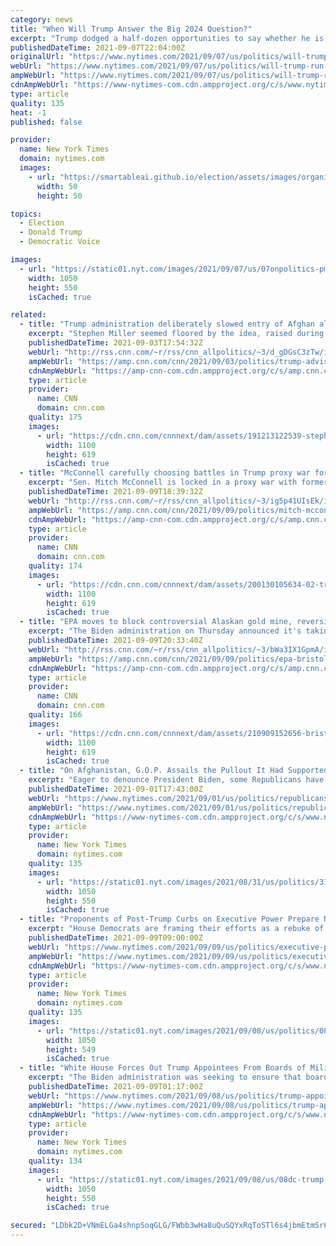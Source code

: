 ```yaml
---
category: news
title: "When Will Trump Answer the Big 2024 Question?"
excerpt: "Trump dodged a half-dozen opportunities to say whether he is planning to run for president once again in 2024. Mr. Fredericks, who alongside his radio gig also served as a chairman of Mr. Trump’s campaigns in Virginia,"
publishedDateTime: 2021-09-07T22:04:00Z
originalUrl: "https://www.nytimes.com/2021/09/07/us/politics/will-trump-run-2024.html"
webUrl: "https://www.nytimes.com/2021/09/07/us/politics/will-trump-run-2024.html"
ampWebUrl: "https://www.nytimes.com/2021/09/07/us/politics/will-trump-run-2024.amp.html"
cdnAmpWebUrl: "https://www-nytimes-com.cdn.ampproject.org/c/s/www.nytimes.com/2021/09/07/us/politics/will-trump-run-2024.amp.html"
type: article
quality: 135
heat: -1
published: false

provider:
  name: New York Times
  domain: nytimes.com
  images:
    - url: "https://smartableai.github.io/election/assets/images/organizations/nytimes.com-50x50.jpg"
      width: 50
      height: 50

topics:
  - Election
  - Donald Trump
  - Democratic Voice

images:
  - url: "https://static01.nyt.com/images/2021/09/07/us/07onpolitics-pm-newsletter/07onpolitics-pm-newsletter-facebookJumbo.jpg"
    width: 1050
    height: 550
    isCached: true

related:
  - title: "Trump administration deliberately slowed entry of Afghan allies"
    excerpt: "Stephen Miller seemed floored by the idea, raised during a fall Cabinet meeting in 2018, of  keeping open the doors for Afghan allies and other Middle East refugees to enter the US. \n    \n"
    publishedDateTime: 2021-09-03T17:54:32Z
    webUrl: "http://rss.cnn.com/~r/rss/cnn_allpolitics/~3/d_gDGsC3zTw/index.html"
    ampWebUrl: "https://amp.cnn.com/cnn/2021/09/03/politics/trump-adviser-stephen-miller-afghan-allies-us-entry/index.html"
    cdnAmpWebUrl: "https://amp-cnn-com.cdn.ampproject.org/c/s/amp.cnn.com/cnn/2021/09/03/politics/trump-adviser-stephen-miller-afghan-allies-us-entry/index.html"
    type: article
    provider:
      name: CNN
      domain: cnn.com
    quality: 175
    images:
      - url: "https://cdn.cnn.com/cnnnext/dam/assets/191213122539-stephen-miller-white-house-file-super-tease.jpg"
        width: 1100
        height: 619
        isCached: true
  - title: "McConnell carefully choosing battles in Trump proxy war for the midterms"
    excerpt: "Sen. Mitch McConnell is locked in a proxy war with former President Donald Trump this fall as both Republicans work to position candidates for primaries taking place all over the country next spring and summer.\n    \n"
    publishedDateTime: 2021-09-09T18:39:32Z
    webUrl: "http://rss.cnn.com/~r/rss/cnn_allpolitics/~3/ig5p41UIsEk/index.html"
    ampWebUrl: "https://amp.cnn.com/cnn/2021/09/09/politics/mitch-mcconnell-trump-proxy-war/index.html"
    cdnAmpWebUrl: "https://amp-cnn-com.cdn.ampproject.org/c/s/amp.cnn.com/cnn/2021/09/09/politics/mitch-mcconnell-trump-proxy-war/index.html"
    type: article
    provider:
      name: CNN
      domain: cnn.com
    quality: 174
    images:
      - url: "https://cdn.cnn.com/cnnnext/dam/assets/200130105634-02-trump-mcconnell-split-super-tease.jpg"
        width: 1100
        height: 619
        isCached: true
  - title: "EPA moves to block controversial Alaskan gold mine, reversing Trump administration stance"
    excerpt: "The Biden administration on Thursday announced it's taking new steps to protect the waters of Bristol Bay, Alaska, reversing a Trump administration policy that favored the development of a massive gold and copper mine.\n    \n"
    publishedDateTime: 2021-09-09T20:33:40Z
    webUrl: "http://rss.cnn.com/~r/rss/cnn_allpolitics/~3/bWa3IX1GpmA/index.html"
    ampWebUrl: "https://amp.cnn.com/cnn/2021/09/09/politics/epa-bristol-bay-alaska-gold-mine/index.html"
    cdnAmpWebUrl: "https://amp-cnn-com.cdn.ampproject.org/c/s/amp.cnn.com/cnn/2021/09/09/politics/epa-bristol-bay-alaska-gold-mine/index.html"
    type: article
    provider:
      name: CNN
      domain: cnn.com
    quality: 166
    images:
      - url: "https://cdn.cnn.com/cnnnext/dam/assets/210909152656-bristol-bay-ak-2019-super-tease.jpg"
        width: 1100
        height: 619
        isCached: true
  - title: "On Afghanistan, G.O.P. Assails the Pullout It Had Supported Under Trump"
    excerpt: "Eager to denounce President Biden, some Republicans have flip-flopped on bringing U.S. troops home — making it difficult to discern what they actually believe."
    publishedDateTime: 2021-09-01T17:43:00Z
    webUrl: "https://www.nytimes.com/2021/09/01/us/politics/republicans-afghanistan-withdrawal-support.html"
    ampWebUrl: "https://www.nytimes.com/2021/09/01/us/politics/republicans-afghanistan-withdrawal-support.amp.html"
    cdnAmpWebUrl: "https://www-nytimes-com.cdn.ampproject.org/c/s/www.nytimes.com/2021/09/01/us/politics/republicans-afghanistan-withdrawal-support.amp.html"
    type: article
    provider:
      name: New York Times
      domain: nytimes.com
    quality: 135
    images:
      - url: "https://static01.nyt.com/images/2021/08/31/us/politics/31GOP-Afghanistan-1/merlin_193632333_b6959d88-e372-410f-b324-f7b17d1c4361-facebookJumbo.jpg"
        width: 1050
        height: 550
        isCached: true
  - title: "Proponents of Post-Trump Curbs on Executive Power Prepare New Push"
    excerpt: "House Democrats are framing their efforts as a rebuke of Donald J. Trump’s record as would-be reformers seek Senate Republican support."
    publishedDateTime: 2021-09-09T09:00:00Z
    webUrl: "https://www.nytimes.com/2021/09/09/us/politics/executive-power-limits.html"
    ampWebUrl: "https://www.nytimes.com/2021/09/09/us/politics/executive-power-limits.amp.html"
    cdnAmpWebUrl: "https://www-nytimes-com.cdn.ampproject.org/c/s/www.nytimes.com/2021/09/09/us/politics/executive-power-limits.amp.html"
    type: article
    provider:
      name: New York Times
      domain: nytimes.com
    quality: 135
    images:
      - url: "https://static01.nyt.com/images/2021/09/08/us/politics/08dc-presidency/08dc-presidency-facebookJumbo.jpg"
        width: 1050
        height: 549
        isCached: true
  - title: "White House Forces Out Trump Appointees From Boards of Military Academies"
    excerpt: "The Biden administration was seeking to ensure that board members were “qualified to serve” and aligned with the president’s values, said Jen Psaki, the White House press secretary."
    publishedDateTime: 2021-09-09T01:17:00Z
    webUrl: "https://www.nytimes.com/2021/09/08/us/politics/trump-appointees-military-academy-boards.html"
    ampWebUrl: "https://www.nytimes.com/2021/09/08/us/politics/trump-appointees-military-academy-boards.amp.html"
    cdnAmpWebUrl: "https://www-nytimes-com.cdn.ampproject.org/c/s/www.nytimes.com/2021/09/08/us/politics/trump-appointees-military-academy-boards.amp.html"
    type: article
    provider:
      name: New York Times
      domain: nytimes.com
    quality: 134
    images:
      - url: "https://static01.nyt.com/images/2021/09/08/us/08dc-trump-appointees/merlin_164002872_3c851945-3cc7-4ef8-9a94-a48fbfcf8718-facebookJumbo.jpg"
        width: 1050
        height: 550
        isCached: true

secured: "LDbk2D+VNmELGa4shnpSoqGLG/FWbb3wHa8uQuSQYxRqToSTl6s4jbmEtmSr6G42mEFcfNOrABJYB5emxzkrFjcS0chjwCSAgD5k0Km2QRpI7GoYwZojj8ClpP+VAOg3ZObRdP7wDbHt4fu2WTtrXi7jMLaObN7KbyqpEMsRlG4JD2kMohqVKm2x9UhgLhZsWRCfZkqfYNG4volcPMxyn2o16qe7yIfyOUUEd9YypaNVEUgK4K6/Q19fmmPd7f4wmTmV/2GlHwcrckG3mBHIBa5kIdqGndapx6+rZBnEJYSXeT5TnTU9gOo5avPD0cSCku/DANtSoAcoVhU6jdNZqY6hS4TJ9ufgqi2I+0tEalw=;3/0YCNUgDgQBSQYrH0MW6Q=="
---
```


